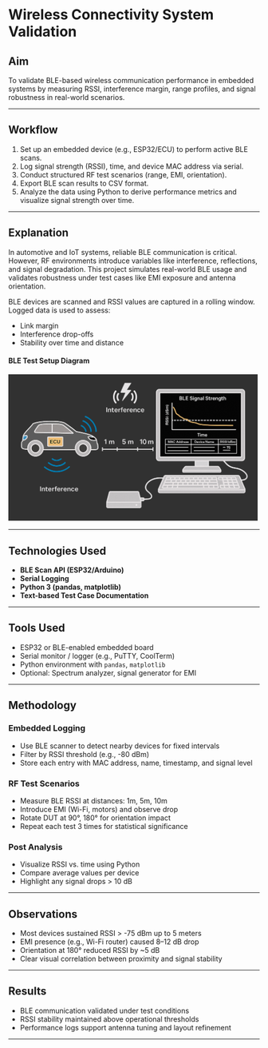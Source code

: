 # Wireless Connectivity System Validation

## Aim
To validate BLE-based wireless communication performance in embedded systems by measuring RSSI, interference margin, range profiles, and signal robustness in real-world scenarios.

---

## Workflow
1. Set up an embedded device (e.g., ESP32/ECU) to perform active BLE scans.
2. Log signal strength (RSSI), time, and device MAC address via serial.
3. Conduct structured RF test scenarios (range, EMI, orientation).
4. Export BLE scan results to CSV format.
5. Analyze the data using Python to derive performance metrics and visualize signal strength over time.

---

## Explanation
In automotive and IoT systems, reliable BLE communication is critical. However, RF environments introduce variables like interference, reflections, and signal degradation. This project simulates real-world BLE usage and validates robustness under test cases like EMI exposure and antenna orientation.

BLE devices are scanned and RSSI values are captured in a rolling window. Logged data is used to assess:
- Link margin
- Interference drop-offs
- Stability over time and distance

<h4>BLE Test Setup Diagram</h4>
<img src="./ble.jpg" alt="RF Test Diagram" width="500"/>


---

## Technologies Used
- **BLE Scan API (ESP32/Arduino)**
- **Serial Logging**
- **Python 3 (pandas, matplotlib)**
- **Text-based Test Case Documentation**

---

## Tools Used
- ESP32 or BLE-enabled embedded board
- Serial monitor / logger (e.g., PuTTY, CoolTerm)
- Python environment with `pandas`, `matplotlib`
- Optional: Spectrum analyzer, signal generator for EMI

---

## Methodology

### Embedded Logging
- Use BLE scanner to detect nearby devices for fixed intervals
- Filter by RSSI threshold (e.g., -80 dBm)
- Store each entry with MAC address, name, timestamp, and signal level

### RF Test Scenarios
- Measure BLE RSSI at distances: 1m, 5m, 10m
- Introduce EMI (Wi-Fi, motors) and observe drop
- Rotate DUT at 90°, 180° for orientation impact
- Repeat each test 3 times for statistical significance

### Post Analysis
- Visualize RSSI vs. time using Python
- Compare average values per device
- Highlight any signal drops > 10 dB

---

## Observations
- Most devices sustained RSSI > -75 dBm up to 5 meters
- EMI presence (e.g., Wi-Fi router) caused 8–12 dB drop
- Orientation at 180° reduced RSSI by ~5 dB
- Clear visual correlation between proximity and signal stability

---

## Results
- BLE communication validated under test conditions
- RSSI stability maintained above operational thresholds
- Performance logs support antenna tuning and layout refinement

---


